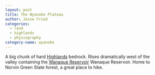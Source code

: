 ```yaml
---
layout: post
title: The Wyanoke Plateau
author: Jesse Fried
categories:
  - land
  - highlands
  - physiography
category-name: wyanoke
---
```


A big chunk of hard <a href="{{ site.baseurl }}/land/highlands.html">Highlands</a> bedrock. Rises dramatically west of the valley containing the <a href="{{ site.baseurl }}/land/highlands.html">Wanaque Reservoir</a> Wanaque Reservoir. Home to Norvin Green State forest, a great place to hike.
